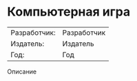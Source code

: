 Компьютерная игра
=================

|               |               |
|---------------|---------------|
|Разработчик:   |Разработчик    |
|Издатель:      |Издатель       |
|Год:           |Год            |

Описание
